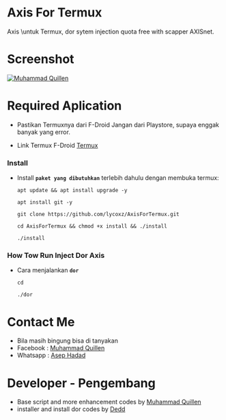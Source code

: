 # Axis For Termux
Axis \untuk Termux, dor sytem injection quota free with scapper AXISnet.

# Screenshot
[![Muhammad Quillen](https://i.ibb.co/zRNbsQd/termux-apiaxis.jpg)](https://www.facebook.com/LyCoXyZ/) 

# Required Aplication
- Pastikan Termuxnya dari F-Droid Jangan dari Playstore, supaya enggak banyak yang error.

- Link Termux F-Droid [Termux](https://f-droid.org/repo/com.termux_117.apk) 
### Install
- Install **``paket yang dibutuhkan``** terlebih dahulu dengan membuka termux:

    ```
    apt update && apt install upgrade -y
    ```
    
    ```
    apt install git -y
    ```
    
    ```
    git clone https://github.com/lycoxz/AxisForTermux.git
    ```

    ```
    cd AxisForTermux && chmod +x install && ./install
    ```
    
    ```
    ./install
    ```
    
### How Tow Run Inject Dor Axis
- Cara menjalankan **``dor``**

    ```
    cd
    ```
    
    ```
    ./dor
    ```

# Contact Me
- Bila masih bingung bisa di tanyakan 
- Facebook : [Muhammad Quillen](https://www.facebook.com/LyCoXyZ/) 
- Whatsapp : [Asep Hadad](https://wa.me/6283195323183) 

# Developer - Pengembang
- Base script and more enhancement codes by [Muhammad Quillen](https://www.facebook.com/LyCoXyZ/)
- installer and install dor codes by [Dedd](https://www.facebook.com/fookin.dr/) 
